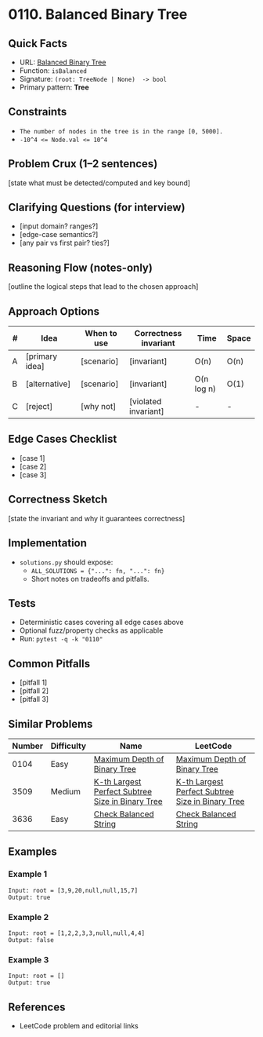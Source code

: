 # 0110. Balanced Binary Tree

## Quick Facts

- URL: [Balanced Binary Tree](https://leetcode.com/problems/balanced-binary-tree/)
- Function: `isBalanced`
- Signature: `(root: TreeNode | None)  -> bool`
- Primary pattern: **Tree**

## Constraints

- `The number of nodes in the tree is in the range [0, 5000].`
- `-10^4 <= Node.val <= 10^4`

## Problem Crux (1–2 sentences)

[state what must be detected/computed and key bound]

## Clarifying Questions (for interview)

- [input domain? ranges?]
- [edge-case semantics?]
- [any pair vs first pair? ties?]

## Reasoning Flow (notes-only)

[outline the logical steps that lead to the chosen approach]

## Approach Options

| # | Idea | When to use | Correctness invariant | Time | Space |
|---|------|-------------|-----------------------|------|-------|
| A | [primary idea] | [scenario] | [invariant] | O(n) | O(n) |
| B | [alternative] | [scenario] | [invariant] | O(n log n) | O(1) |
| C | [reject] | [why not] | [violated invariant] | - | - |

## Edge Cases Checklist

- [case 1]
- [case 2]
- [case 3]

## Correctness Sketch

[state the invariant and why it guarantees correctness]

## Implementation

- `solutions.py` should expose:
  - `ALL_SOLUTIONS = {"...": fn, "...": fn}`
  - Short notes on tradeoffs and pitfalls.

## Tests

- Deterministic cases covering all edge cases above
- Optional fuzz/property checks as applicable
- Run: `pytest -q -k "0110"`

## Common Pitfalls

- [pitfall 1]
- [pitfall 2]
- [pitfall 3]

## Similar Problems

| Number | Difficulty | Name | LeetCode |
|---|---|---|---|
| 0104 | Easy | [Maximum Depth of Binary Tree](../0104-maximum-depth-of-binary-tree/readme.md) | [Maximum Depth of Binary Tree](https://leetcode.com/problems/maximum-depth-of-binary-tree/) |
| 3509 | Medium | [K-th Largest Perfect Subtree Size in Binary Tree](../3509-k-th-largest-perfect-subtree-size-in-binary-tree/readme.md) | [K-th Largest Perfect Subtree Size in Binary Tree](https://leetcode.com/problems/k-th-largest-perfect-subtree-size-in-binary-tree/) |
| 3636 | Easy | [Check Balanced String](../3636-check-balanced-string/readme.md) | [Check Balanced String](https://leetcode.com/problems/check-balanced-string/) |

## Examples

### Example 1

```text
Input: root = [3,9,20,null,null,15,7]
Output: true
```

### Example 2

```text
Input: root = [1,2,2,3,3,null,null,4,4]
Output: false
```

### Example 3

```text
Input: root = []
Output: true
```

## References

- LeetCode problem and editorial links
